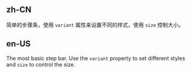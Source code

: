 ## zh-CN

简单的步骤条，使用 `variant` 属性来设置不同的样式，使用 `size` 控制大小。

## en-US

The most basic step bar. Use the `variant` property to set different styles and `size` to control the size.
